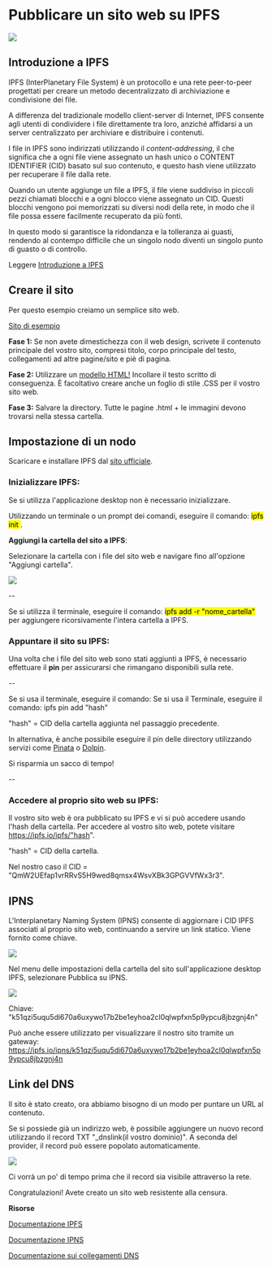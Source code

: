 # Pubblicare un sito web su IPFS 

![](https://blog.desdelinux.net/wp-content/uploads/2020/04/IPFS-.jpg)

## Introduzione a IPFS 

IPFS (InterPlanetary File System) è un protocollo e una rete peer-to-peer progettati per creare un metodo decentralizzato di archiviazione e condivisione dei file. 

A differenza del tradizionale modello client-server di Internet, IPFS consente agli utenti di condividere i file direttamente tra loro, anziché affidarsi a un server centralizzato per archiviare e distribuire i contenuti. 

I file in IPFS sono indirizzati utilizzando il *content-addressing*, il che significa che a ogni file viene assegnato un hash unico o CONTENT IDENTIFIER (CID) basato sul suo contenuto, e questo hash viene utilizzato per recuperare il file dalla rete.

Quando un utente aggiunge un file a IPFS, il file viene suddiviso in piccoli pezzi chiamati blocchi e a ogni blocco viene assegnato un CID. Questi blocchi vengono poi memorizzati su diversi nodi della rete, in modo che il file possa essere facilmente recuperato da più fonti. 

In questo modo si garantisce la ridondanza e la tolleranza ai guasti, rendendo al contempo difficile che un singolo nodo diventi un singolo punto di guasto o di controllo. 

Leggere [Introduzione a IPFS](https://blog.infura.io/post/an-introduction-to-ipfs)



## Creare il sito 

Per questo esempio creiamo un semplice sito web. 

[Sito di esempio](https://squirrel.surf)


**Fase 1:** Se non avete dimestichezza con il web design, scrivete il contenuto principale del vostro sito, compresi titolo, corpo principale del testo, collegamenti ad altre pagine/sito e piè di pagina.

**Fase 2:** Utilizzare un [modello HTML!](https://nicepage.com/html-templates) Incollare il testo scritto di conseguenza. È facoltativo creare anche un foglio di stile .CSS per il vostro sito web. 

**Fase 3:** Salvare la directory. Tutte le pagine .html + le immagini devono trovarsi nella stessa cartella. 



## Impostazione di un nodo

Scaricare e installare IPFS dal [sito ufficiale](https://docs.ipfs.tech/install/ipfs-desktop/).



### Inizializzare IPFS: 

Se si utilizza l'applicazione desktop non è necessario inizializzare. 

Utilizzando un terminale o un prompt dei comandi, eseguire il comando: <mark>ipfs init </mark>. 



**Aggiungi la cartella del sito a IPFS**: 

Selezionare la cartella con i file del sito web e navigare fino all'opzione "Aggiungi cartella".

![](https://i.ibb.co/ZHW4zsY/ipfs-site-folder.png)

--

Se si utilizza il terminale, eseguire il comando: <mark>ipfs add -r "nome_cartella"</mark> per aggiungere ricorsivamente l'intera cartella a IPFS.


### Appuntare il sito su IPFS: 

Una volta che i file del sito web sono stati aggiunti a IPFS, è necessario effettuare il **pin** per assicurarsi che rimangano disponibili sulla rete.

--

Se si usa il terminale, eseguire il comando: Se si usa il Terminale, eseguire il comando: <marca>ipfs pin add "hash"</marca> 

"hash" = CID della cartella aggiunta nel passaggio precedente.


In alternativa, è anche possibile eseguire il pin delle directory utilizzando servizi come [Pinata](https://pinata.cloud) o [Dolpin](https://dolpin.io).

Si risparmia un sacco di tempo! 

--

### Accedere al proprio sito web su IPFS: 

Il vostro sito web è ora pubblicato su IPFS e vi si può accedere usando l'hash della cartella. Per accedere al vostro sito web, potete visitare https://ipfs.io/ipfs/"hash". 

"hash" = CID della cartella.

Nel nostro caso il CID = "QmW2UEfap1vrRRvS5H9wed8qmsx4WsvXBk3GPGVVfWx3r3".


## IPNS 

L'Interplanetary Naming System (IPNS) consente di aggiornare i CID IPFS associati al proprio sito web, continuando a servire un link statico. Viene fornito come chiave. 

![](https://dnslink.io/assets/dns-query.a0134a75.png)

Nel menu delle impostazioni della cartella del sito sull'applicazione desktop IPFS, selezionare Pubblica su IPNS.  

![](https://i.ibb.co/Ch25dKf/IPNS.png)

Chiave: "k51qzi5uqu5di670a6uxywo17b2be1eyhoa2cl0qlwpfxn5p9ypcu8jbzgnj4n"

Può anche essere utilizzato per visualizzare il nostro sito tramite un gateway: https://ipfs.io/ipns/k51qzi5uqu5di670a6uxywo17b2be1eyhoa2cl0qlwpfxn5p9ypcu8jbzgnj4n

## Link del DNS
 
Il sito è stato creato, ora abbiamo bisogno di un modo per puntare un URL al contenuto. 

Se si possiede già un indirizzo web, è possibile aggiungere un nuovo record utilizzando il record TXT "_dnslink(il vostro dominio)". A seconda del provider, il record può essere popolato automaticamente. 

![](https://i.ibb.co/MgRxBHj/example.png)

Ci vorrà un po' di tempo prima che il record sia visibile attraverso la rete. 

Congratulazioni! Avete creato un sito web resistente alla censura. 


**Risorse**

[Documentazione IPFS](https://docs.ipfs.tech)

[Documentazione IPNS](https://docs.ipfs.tech/concepts/ipns/)

[Documentazione sui collegamenti DNS](https://dnslink.io/#introduction)